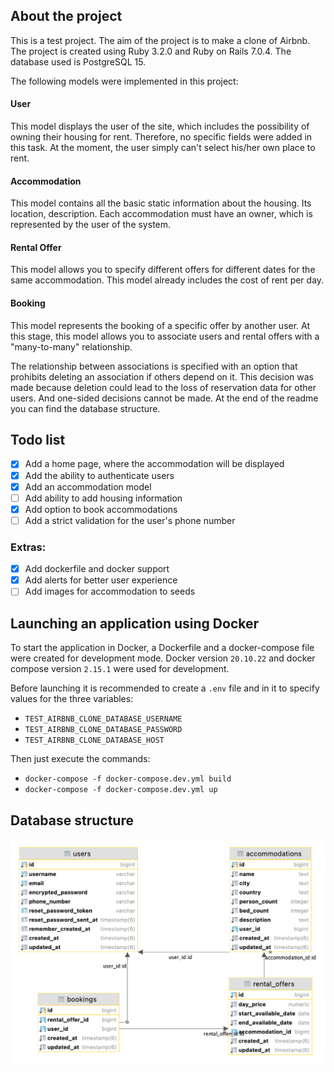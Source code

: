 ## About the project

This is a test project. The aim of the project is to make a clone of Airbnb. The project is created using Ruby 3.2.0 and Ruby on Rails 7.0.4. The database used is PostgreSQL 15.

The following models were implemented in this project:

#### User

This model displays the user of the site, which includes the possibility of owning their housing for rent. Therefore, no specific fields were added in this task. At the moment, the user simply can't select his/her own place to rent.

#### Accommodation

This model contains all the basic static information about the housing. Its location, description. Each accommodation must have an owner, which is represented by the user of the system.

#### Rental Offer

This model allows you to specify different offers for different dates for the same accommodation. This model already includes the cost of rent per day.

#### Booking

This model represents the booking of a specific offer by another user. At this stage, this model allows you to associate users and rental offers with a "many-to-many" relationship.

The relationship between associations is specified with an option that prohibits deleting an association if others depend on it. This decision was made because deletion could lead to the loss of reservation data for other users. And one-sided decisions cannot be made. At the end of the readme you can find the database structure.

## Todo list

- [x] Add a home page, where the accommodation will be displayed
- [x] Add the ability to authenticate users
- [x] Add an accommodation model
- [ ] Add ability to add housing information
- [x] Add option to book accommodations
- [ ] Add a strict validation for the user's phone number

### Extras:

- [x] Add dockerfile and docker support
- [x] Add alerts for better user experience
- [ ] Add images for accommodation to seeds

## Launching an application using Docker

To start the application in Docker, a Dockerfile and a docker-compose file were created for development mode.
Docker version `20.10.22` and docker compose version `2.15.1` were used for development.

Before launching it is recommended to create a `.env` file and in it to specify values for the three variables:
- `TEST_AIRBNB_CLONE_DATABASE_USERNAME`
- `TEST_AIRBNB_CLONE_DATABASE_PASSWORD`
- `TEST_AIRBNB_CLONE_DATABASE_HOST`

Then just execute the commands:

- `docker-compose -f docker-compose.dev.yml build`
- `docker-compose -f docker-compose.dev.yml up`

## Database structure

![diagram.png](diagram.png)
